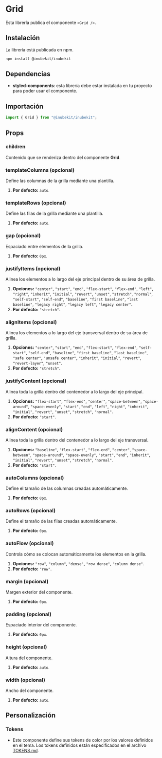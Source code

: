 # Grid

Esta librería publica el componente `<Grid />`.

## Instalación

La librería está publicada en npm.

```bash
npm install @inubekit/inubekit
```

## Dependencias

- **styled-components**: esta librería debe estar instalada en tu proyecto para poder usar el componente.

## Importación

```jsx
import { Grid } from "@inubekit/inubekit";
```

## Props

### children

Contenido que se renderiza dentro del componente **Grid**.

### templateColumns (opcional)

Define las columnas de la grilla mediante una plantilla.

1. **Por defecto:** `auto`.

### templateRows (opcional)

Define las filas de la grilla mediante una plantilla.

1. **Por defecto:** `auto`.

### gap (opcional)

Espaciado entre elementos de la grilla.

1. **Por defecto:** `0px`.

### justifyItems (opcional)

Alinea los elementos a lo largo del eje principal dentro de su área de grilla.

1. **Opciones:** `"center"`, `"start"`, `"end"`, `"flex-start"`, `"flex-end"`, `"left"`, `"right"`, `"inherit"`, `"initial"`, `"revert"`, `"unset"`, `"stretch"`, `"normal"`, `"self-start"`, `"self-end"`, `"baseline"`, `"first baseline"`, `"last baseline"`, `"legacy right"`, `"legacy left"`, `"legacy center"`.
2. **Por defecto:** `"stretch"`.

### alignItems (opcional)

Alinea los elementos a lo largo del eje transversal dentro de su área de grilla.

1. **Opciones:** `"center"`, `"start"`, `"end"`, `"flex-start"`, `"flex-end"`, `"self-start"`, `"self-end"`, `"baseline"`, `"first baseline"`, `"last baseline"`, `"safe center"`, `"unsafe center"`, `"inherit"`, `"initial"`, `"revert"`, `"revert-layer"`, `"unset"`.
2. **Por defecto:** `"stretch"`.

### justifyContent (opcional)

Alinea toda la grilla dentro del contenedor a lo largo del eje principal.

1. **Opciones:** `"flex-start"`, `"flex-end"`, `"center"`, `"space-between"`, `"space-around"`, `"space-evenly"`, `"start"`, `"end"`, `"left"`, `"right"`, `"inherit"`, `"initial"`, `"revert"`, `"unset"`, `"stretch"`, `"normal"`.
2. **Por defecto:** `"start"`.

### alignContent (opcional)

Alinea toda la grilla dentro del contenedor a lo largo del eje transversal.

1. **Opciones:** `"baseline"`, `"flex-start"`, `"flex-end"`, `"center"`, `"space-between"`, `"space-around"`, `"space-evenly"`, `"start"`, `"end"`, `"inherit"`, `"initial"`, `"revert"`, `"unset"`, `"stretch"`, `"normal"`.
2. **Por defecto:** `"start"`.

### autoColumns (opcional)

Define el tamaño de las columnas creadas automáticamente.

1. **Por defecto:** `0px`.

### autoRows (opcional)

Define el tamaño de las filas creadas automáticamente.

1. **Por defecto:** `0px`.

### autoFlow (opcional)

Controla cómo se colocan automáticamente los elementos en la grilla.

1. **Opciones:** `"row"`, `"column"`, `"dense"`, `"row dense"`, `"column dense"`.
2. **Por defecto:** `"row"`.

### margin (opcional)

Margen exterior del componente.

1. **Por defecto:** `0px`.

### padding (opcional)

Espaciado interior del componente.

1. **Por defecto:** `0px`.

### height (opcional)

Altura del componente.

1. **Por defecto:** `auto`.

### width (opcional)

Ancho del componente.

1. **Por defecto:** `auto`.

## Personalización

### Tokens

- Este componente define sus tokens de color por los valores definidos en el tema. Los tokens definidos están especificados en el archivo [TOKENS.md](./TOKENS.md).
